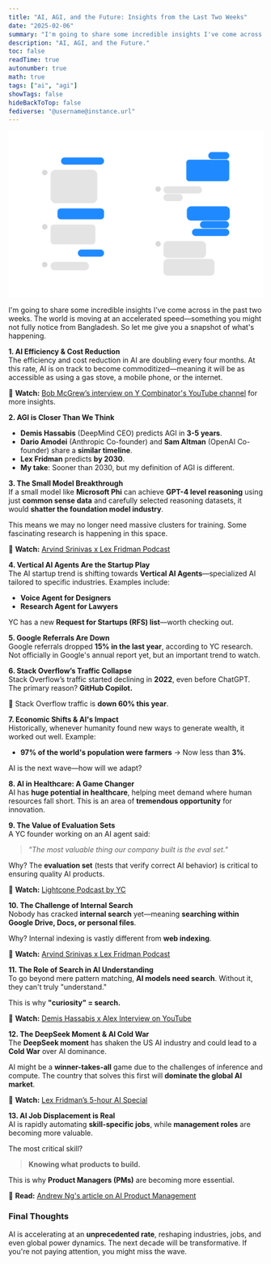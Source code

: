 ```yaml
---
title: "AI, AGI, and the Future: Insights from the Last Two Weeks"
date: "2025-02-06"
summary: "I'm going to share some incredible insights I've come across in the past two weeks."
description: "AI, AGI, and the Future."
toc: false
readTime: true
autonumber: true
math: true
tags: ["ai", "agi"]
showTags: false
hideBackToTop: false
fediverse: "@username@instance.url"
---
```



![img](./human-ai.PNG "Human-Human and Human-AI Conversation")
  

I'm going to share some incredible insights I've come across in the past two weeks. The world is moving at an accelerated speed—something you might not fully notice from Bangladesh. So let me give you a snapshot of what's happening.  

 **1. AI Efficiency & Cost Reduction**  
The efficiency and cost reduction in AI are doubling every four months. At this rate, AI is on track to become commoditized—meaning it will be as accessible as using a gas stove, a mobile phone, or the internet.  

🔗 **Watch:** [Bob McGrew’s interview on Y Combinator's YouTube channel](https://www.youtube.com/c/YCombinator) for more insights.  

 **2. AGI is Closer Than We Think**  
- **Demis Hassabis** (DeepMind CEO) predicts AGI in **3-5 years**.  
- **Dario Amodei** (Anthropic Co-founder) and **Sam Altman** (OpenAI Co-founder) share a **similar timeline**.  
- **Lex Fridman** predicts **by 2030**.  
- **My take**: Sooner than 2030, but my definition of AGI is different.  

 **3. The Small Model Breakthrough**  
If a small model like **Microsoft Phi** can achieve **GPT-4 level reasoning** using just **common sense data** and carefully selected reasoning datasets, it would **shatter the foundation model industry**.  

This means we may no longer need massive clusters for training. Some fascinating research is happening in this space.  

🔗 **Watch:** [Arvind Srinivas x Lex Fridman Podcast](https://lexfridman.com/podcast/)  

 **4. Vertical AI Agents Are the Startup Play**  
The AI startup trend is shifting towards **Vertical AI Agents**—specialized AI tailored to specific industries. Examples include:  
- **Voice Agent for Designers**  
- **Research Agent for Lawyers**  

YC has a new **Request for Startups (RFS) list**—worth checking out.  

 **5. Google Referrals Are Down**  
Google referrals dropped **15% in the last year**, according to YC research. Not officially in Google's annual report yet, but an important trend to watch.  

**6. Stack Overflow’s Traffic Collapse**  
Stack Overflow’s traffic started declining in **2022**, even before ChatGPT. The primary reason? **GitHub Copilot.**  

🚨 Stack Overflow traffic is **down 60% this year**.  

 **7. Economic Shifts & AI's Impact**  
Historically, whenever humanity found new ways to generate wealth, it worked out well. Example:  
- **97% of the world's population were farmers** → Now less than **3%**.  

AI is the next wave—how will we adapt?  

**8. AI in Healthcare: A Game Changer**  
AI has **huge potential in healthcare**, helping meet demand where human resources fall short. This is an area of **tremendous opportunity** for innovation.  

 **9. The Value of Evaluation Sets**  
A YC founder working on an AI agent said:  
> *"The most valuable thing our company built is the eval set."*  

Why? The **evaluation set** (tests that verify correct AI behavior) is critical to ensuring quality AI products.  

🔗 **Watch:** [Lightcone Podcast by YC](https://www.ycombinator.com/library)  

 **10. The Challenge of Internal Search**  
Nobody has cracked **internal search** yet—meaning **searching within Google Drive, Docs, or personal files**.  

Why? Internal indexing is vastly different from **web indexing**.  

🔗 **Watch:** [Arvind Srinivas x Lex Fridman Podcast](https://lexfridman.com/podcast/)  

 **11. The Role of Search in AI Understanding**  
To go beyond mere pattern matching, **AI models need search**. Without it, they can't truly "understand."  

This is why **"curiosity" = search.**  

🔗 **Watch:** [Demis Hassabis x Alex Interview on YouTube](https://www.youtube.com)  

 **12. The DeepSeek Moment & AI Cold War**  
The **DeepSeek moment** has shaken the US AI industry and could lead to a **Cold War** over AI dominance.  

AI might be a **winner-takes-all** game due to the challenges of inference and compute. The country that solves this first will **dominate the global AI market**.  

🔗 **Watch:** [Lex Fridman’s 5-hour AI Special](https://lexfridman.com/podcast/)  

 **13. AI Job Displacement is Real**  
AI is rapidly automating **skill-specific jobs**, while **management roles** are becoming more valuable.  

The most critical skill?  
> **Knowing what products to build.**  

This is why **Product Managers (PMs)** are becoming more essential.  

🔗 **Read:** [Andrew Ng's article on AI Product Management](https://www.andrewng.org)  


### **Final Thoughts**  
AI is accelerating at an **unprecedented rate**, reshaping industries, jobs, and even global power dynamics. The next decade will be transformative. If you're not paying attention, you might miss the wave.  


